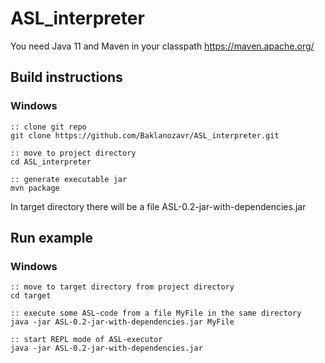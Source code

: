 # ASL_interpreter

You need Java 11 and Maven in your classpath https://maven.apache.org/

## Build instructions
### Windows
```
:: clone git repo
git clone https://github.com/Baklanozavr/ASL_interpreter.git

:: move to project directory
cd ASL_interpreter

:: generate executable jar
mvn package
```

In target directory there will be a file ASL-0.2-jar-with-dependencies.jar

## Run example
### Windows

```
:: move to target directory from project directory
cd target

:: execute some ASL-code from a file MyFile in the same directory
java -jar ASL-0.2-jar-with-dependencies.jar MyFile

:: start REPL mode of ASL-executor
java -jar ASL-0.2-jar-with-dependencies.jar
```
